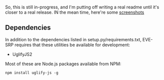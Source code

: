 So, this is still in-progress, and I'm putting off writing a real readme until
it's closer to a real release. IN the mean time, here're some
[screenshots][screens]

[screens]: http://imgur.com/a/3IEQC

## Dependencies

In addition to the dependencies listed in setup.py/requirements.txt, EVE-SRP
requires that these utilities be available for development:

* UglifyJS2

Most of these are Node.js packages available from NPM:

    npm install uglify-js -g
